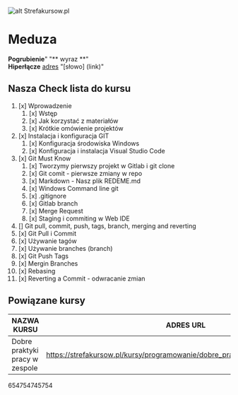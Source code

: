 ![alt Strefakursow.pl](http://peryskop.studio/blog/wp-content/uploads/2019/08/a_to_klops_nasa_logo_peryskop_studio_wpis-glowne4.png "Strefa Kursów Szkolenia Online")
# Meduza
**Pogrubienie**" "** wyraz **"  
**Hiperłącze** [adres](https://git-scm.com/book/pl/v2/Podstawy-Gita-Praca-ze-zdalnym-repozytorium) "[słowo] (link)"

## Nasza Check lista do kursu

1. [x] Wprowadzenie  
   1. [x] Wstęp  
   2. [x] Jak korzystać z materiałów  
   3. [x] Krótkie omówienie projektów  
2. [x] Instalacja i konfiguracja GIT  
   1. [x] Konfiguracja środowiska Windows  
   2. [x] Konfiguracja i instalacja Visual Studio Code  
3. [x] Git Must Know
   1. [x] Tworzymy pierwszy projekt w Gitlab i git clone
   2. [x] Git comit - pierwsze zmiany w repo
   3. [x] Markdown - Nasz plik REDEME.md
   4. [x] Windows Command line git
   5. [x] .gitignore
   6. [x] Gitlab branch
   7. [x] Merge Request
   8. [x] Staging i commiting w Web IDE
 4. [] Git pull, commit, push, tags, branch, merging and reverting
   1. [x] Git Pull i Commit
   2. [x] Używanie tagów
   3. [x] Używanie branches (branch)
   4. [x] Git Push Tags
   5. [x] Mergin Branches
   6. [x] Rebasing
   7. [x] Reverting a Commit - odwracanie zmian
 ## Powiązane kursy
 | NAZWA KURSU | ADRES URL | POZIOM KURSU |
 |-------------|-----------|--------------|
 |Dobre praktyki pracy w zespole|https://strefakursow.pl/kursy/programowanie/dobre_praktyki_pracy_w_zespole.html|Średniozaawansowany|

654754745754
